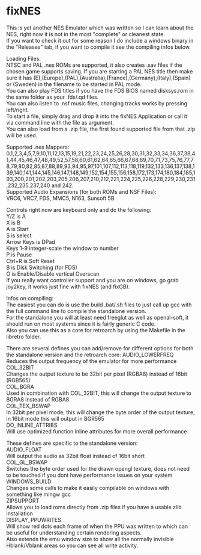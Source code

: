 # fixNES
This is yet another NES Emulator which was written so I can learn about the NES, right now it is not in the most "complete" or cleanest state.  
If you want to check it out for some reason I do include a windows binary in the "Releases" tab, if you want to compile it see the compiling infos below.    

Loading Files:  
NTSC and PAL .nes ROMs are supported, it also creates .sav files if the chosen game supports saving.
If you are starting a PAL NES title then make sure it has (E),(Europe),(PAL),(Australia),(France),(Germany),(Italy),(Spain) or (Sweden) in the filename to be started in PAL mode.  
You can also play FDS titles if you have the FDS BIOS named disksys.rom in the same folder as your .fds/.qd files.  
You can also listen to .nsf music files, changing tracks works by pressing left/right.  
To start a file, simply drag and drop it into the fixNES Application or call it via command line with the file as argument.  
You can also load from a .zip file, the first found supported file from that .zip will be used.    

Supported .nes Mappers:  
0,1,2,3,4,5,7,9,10,11,12,13,15,19,21,22,23,24,25,26,28,30,31,32,33,34,36,37,38,41,44,45,46,47,48,49,52,57,58,60,61,62,64,65,66,67,68,69,70,71,73,75,76,77,78,79,80,82,85,87,88,89,93,94,95,97,101,107,112,113,118,119,132,133,136,137,138,139,140,141,144,145,146,147,148,149,152,154,155,156,158,172,173,174,180,184,185,193,200,201,202,203,205,206,207,210,212,221,224,225,226,228,229,230,231,232,235,237,240 and 242.  
Supported Audio Expansions (for both ROMs and NSF Files):  
VRC6, VRC7, FDS, MMC5, N163, Sunsoft 5B    

Controls right now are keyboard only and do the following:  
Y/Z is A  
X is B  
A is Start  
S is select  
Arrow Keys is DPad  
Keys 1-9 integer-scale the window to number  
P is Pause  
Ctrl+R is Soft Reset  
B is Disk Switching (for FDS)  
O is Enable/Disable vertical Overscan  
If you really want controller support and you are on windows, go grab joy2key, it works just fine with fixNES (and fixGB).    

Infos on compiling:  
The easiest you can do is use the build .bat/.sh files to just call up gcc with the full command line to compile the standalone version.  
For the standalone you will at least need freeglut as well as openal-soft, it should run on most systems since it is fairly generic C code.  
Also you can use this as a core for retroarch by using the Makefile in the libretro folder.    

There are several defines you can add/remove for different options for both the standalone version and the retroarch core:
AUDIO_LOWERFREQ  
Reduces the output frequency of the emulator for more performance  
COL_32BIT  
Changes the output texture to be 32bit per pixel (RGBA8) instead of 16bit (RGB565)  
COL_BGRA  
Used in combination with COL_32BIT, this will change the output texture to BGRA8 instead of RGBA8  
COL_TEX_BSWAP  
In 32bit per pixel mode, this will change the byte order of the output texture, in 16bit mode this will output in BGR565  
DO_INLINE_ATTRIBS  
Will use optimized function inline attributes for more overall performance    

These defines are specific to the standalone version:  
AUDIO_FLOAT  
Will output the audio as 32bit float instead of 16bit short  
COL_GL_BSWAP  
Switches the byte order used for the drawn opengl texture, does not need to be touched if you dont have performance issues on your system  
WINDOWS_BUILD  
Changes some calls to make it easily compilable on windows with something like mingw gcc  
ZIPSUPPORT  
Allows you to load roms directly from .zip files if you have a usable zlib installation  
DISPLAY_PPUWRITES  
Will show red dots each frame of when the PPU was written to which can be useful for understanding certain rendering aspects.  
Also extends the emu window size to show all the normally invisible Hblank/Vblank areas so you can see all write activity.  
